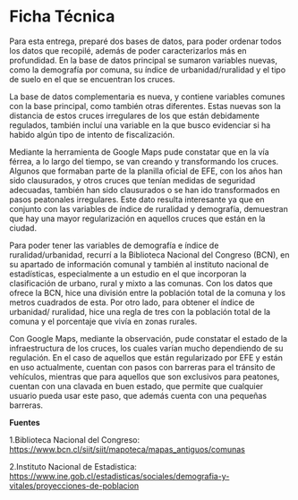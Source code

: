# Ficha Técnica
Para esta entrega, preparé dos bases de datos, para poder ordenar todos los datos que recopilé, además de poder caracterizarlos más en profundidad. En la base de datos principal se sumaron variables nuevas, como la demografía por comuna, su índice de urbanidad/ruralidad y el tipo de suelo en el que se encuentran los cruces. 

La base de datos complementaria es nueva, y contiene variables comunes con la base principal, como también otras diferentes. Estas nuevas son la distancia de estos cruces irregulares de los que están debidamente regulados, también incluí una variable en la que busco evidenciar si ha habido algún tipo de intento de fiscalización.

Mediante la herramienta de Google Maps pude constatar que en la vía férrea, a lo largo del tiempo, se van creando y transformando los cruces. Algunos que formaban parte de la planilla oficial de EFE, con los años han sido clausurados, y otros cruces que tenían medidas de seguridad adecuadas, también han sido clausurados o se han ido transformados en pasos peatonales irregulares. Este dato resulta interesante ya que en conjunto con las variables de índice de ruralidad y demografía, demuestran que hay una mayor regularización en aquellos cruces que están en la ciudad. 

Para poder tener las variables de demografía e índice de ruralidad/urbanidad, recurrí a la Biblioteca Nacional del Congreso (BCN), en su apartado de información comunal y también al instituto nacional de estadísticas, especialmente a un estudio en el que incorporan la clasificación de urbano, rural y mixto a las comunas. Con los datos que ofrece la BCN, hice una división entre la población total de la comuna y los metros cuadrados de esta. Por otro lado, para obtener el índice de urbanidad/ ruralidad, hice una regla de tres con la población total de la comuna y el porcentaje que vivía en zonas rurales.

Con Google Maps, mediante la observación, pude constatar el estado de la infraestructura de los cruces, los cuales varían mucho dependiendo de su regulación. En el caso de aquellos que están regularizado por EFE y están en uso actualmente, cuentan con pasos con barreras para el tránsito de vehículos, mientras que para aquellos que son exclusivos para peatones, cuentan con una clavada en buen estado, que permite que cualquier usuario pueda usar este paso, que además cuenta con una pequeñas barreras.

**Fuentes**

1.Biblioteca Nacional del Congreso: https://www.bcn.cl/siit/siit/mapoteca/mapas_antiguos/comunas

2.Instituto Nacional de Estadistica: https://www.ine.gob.cl/estadisticas/sociales/demografia-y-vitales/proyecciones-de-poblacion

